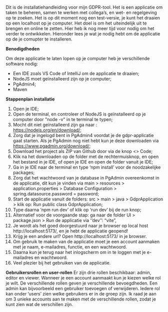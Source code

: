 Dit is de installatiehandleiding voor mijn GDPR-tool. Het is een applicatie om taken te beheren, samen te werken met collega’s, en wet- en regelgeving op te zoeken. Het is op dit moment nog een test-versie, je kunt het draaien op een localhost op je computer. Het doel is om het uiteindelijk uit te brengen en online te zetten. Hier heb ik nog meer tijd voor nodig om het verder te ontwikkelen. Hieronder lees je wat je nodig hebt om de applicatie op de je comupter te installeren.

**Benodigdheden**

Om deze applicatie te laten lopen op je computer heb je verschillende software nodig:
-	Een IDE zoals VS Code of IntelliJ om de applicatie te draaien;
-	NodeJS moet geïnstalleerd zijn op je computer;
-	PgAdmin4;
-	Maven
  
**Stappenplan installatie**
1.	Open je IDE;
2.	Open de terminal, en controleer of NodeJS is geïnstalleerd op je computer door "node -v" in te terminal te typen;
3.	Mocht dit niet geïnstalleerd zijn ga naar : https://nodejs.org/en/download/;
4.	Zorg dat je ingelogd bent in PgAdmin4 voordat je de gdpr-applicatie gaat starten. Als je PgAdmin nog niet hebt kun je deze downloaden via https://www.pgadmin.org/download/;
5.	Download het project als ZIP van Github door via de knop <> Code;
6.	Klik na het downloaden op de folder met de rechtermuisknop, en open het bestand in je IDE, of open je IDE en open de folder vanuit je IDE;
8.	Ga in je IDE naar de terminal en type ‘npm install’ voor de noodzakelijke packages;
9.	Zorg dat het wachtwoord van je database in PgAdmin overeenkomst in de applicatie, dit kun je vinden via main > resources > application.properties > Database Configuration > spring.datasource.password = password;
10.	Start de applicatie vanuit de folders: src > main > java > GdprApplication > klik op: Run public class GdprApplication;
11.	Type daarna ‘npm run dev’ of klik op ‘run dev’ bij de run knop;
12.	Alternatief voor de voorgaande stap: ga naar de folder UI > package.json > Run de applicatie via ‘’dev’’: “vite”,
13.	Je wordt als het goed doorgestuurd naar je browser op local host http://localhost:5173/, en je hebt de applicatie geopend!
14.	Krijg je een andere url? Open http://localhost:5173/ in je browser.
15.	Om gebruik te maken van de applicatie moet je een account aanmaken met je naam, e-mailadres, functie, en een wachtwoord.
16.	Daarna kun je terug naar het inlogscherm om in te loggen met je e-mailadres en wachtwoord.
17.	Veel plezier bij het gebruiken van de applicatie. 

**Gebruikersrollen en user-rollen**
Er zijn drie rollen beschikbaar: admin, editor en viewer. Wanneer je een account aanmaakt kun je kiezen welke rol je wilt. De verschillende rollen geven je verschillende bevoegdheden. Een admin kan bijvoorbeeld een gebruiker toevoegen of verwijderen. Iedere rol kan onder ‘users’ zien welke gebruikers er in de groep zijn. Ik raad je aan om 3 unieke accounts aan te maken met de verschillende rollen, zodat je kunt zien wat de verschillen zijn.
